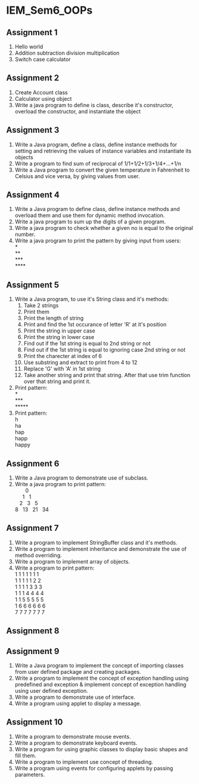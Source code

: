 # IEM_Sem6_OOPs

## Assignment 1
1. Hello world
2. ‎Addition subtraction division multiplication
3. ‎Switch case calculator

## Assignment 2
1. Create Account class
2. Calculator using object
3. Write a java program to define is class, describe it's constructor, overload the constructor, and instantiate the object

## Assignment 3
1. Write a Java program, define a class, define instance methods for setting and retrieving the values of instance variables and instantiate its objects
2. Write a program to find sum of reciprocal of 1/1+1/2+1/3+1/4+…+1/n
3. Write a Java program to convert the given temperature in Fahrenheit to Celsius and vice versa, by giving values from user.

## Assignment 4
1. Write a Java program to define class, define instance methods and overload them and use them for dynamic method invocation.
2. Write a java program to sum up the digits of a given program.
3. Write a java program to check whether a given no is equal to the original number.
4. Write a java program to print the pattern by giving input from users:<br>
&#42;<br>
&#42;&#42;<br>
&#42;&#42;&#42;<br>
&#42;&#42;&#42;&#42;<br>

## Assignment 5
1. Write a Java program, to use it's String class and it's methods:
    1. Take 2 strings
    2. Print them
    3. Print the length of string
    4. Print and find the 1st occurance of letter 'R' at it's position
    5. Print the string in upper case
    6. Print the string in lower case
    7. Find out if the 1st string is equal to 2nd string or not
    8. Find out if the 1st string is equal to ignoring case 2nd string or not
    9. Print the charecter at index of 6
    10. Use substring and extract to print from 4 to 12
    11. Replace 'G' with 'A' in 1st string
    12. Take another string and print that string. After that use trim function over that string and print it.
2. Print pattern:<br>
&#42;<br>
&#42;&#42;&#42;<br>
&#42;&#42;&#42;&#42;&#42;<br>
3. Print pattern:<br>
h<br>
ha<br>
hap<br>
happ<br>
happy<br>

## Assignment 6
1. Write a Java program to demonstrate use of subclass.
2. Write a java program to print pattern:<br>
&nbsp;&nbsp;&nbsp;&nbsp;&nbsp;&nbsp;&nbsp;0<br>
&nbsp;&nbsp;&nbsp;&nbsp;&nbsp;1&nbsp;&nbsp;&nbsp;1<br>
&nbsp;&nbsp;&nbsp;2&nbsp;&nbsp;&nbsp;3&nbsp;&nbsp;&nbsp;5<br>
8&nbsp;&nbsp;&nbsp;13&nbsp;&nbsp;&nbsp;21&nbsp;&nbsp;&nbsp;34<br>

## Assignment 7
1. Write a program to implement StringBuffer class and it's methods.
2. Write a program to implement inheritance and demonstrate the use of method overriding.
3. Write a program to implement array of objects.
4. Write a program to print pattern:<br>
1 1 1 1 1 1 1<br>
1 1 1 1 1 2 2<br> 
1 1 1 1 3 3 3<br> 
1 1 1 4 4 4 4<br> 
1 1 5 5 5 5 5<br> 
1 6 6 6 6 6 6<br> 
7 7 7 7 7 7 7<br> 

## Assignment 8


## Assignment 9
1. Write a Java program to implement the concept of importing classes from user defined package and creating packages.
2. Write a program to implement the concept of exception handling using predefined and exception & implement concept of exception handling using user defined exception.
3. Write a program to demonstrate use of interface.
4. Write a program using applet to display a message.

## Assignment 10
1. Write a program to demonstrate mouse events.
2. Write a program to demonstrate keyboard events.
3. Write a program for using graphic classes to display basic shapes and fill them.
4. Write a program to implement use concept of threading.
5. Write a program using events for configuring applets by passing parameters.

